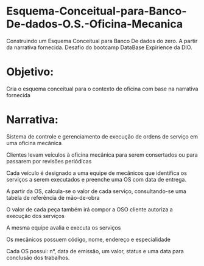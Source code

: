 # Esquema-Conceitual-para-Banco-De-dados-O.S.-Oficina-Mecanica
 Construindo um Esquema Conceitual para Banco De dados do zero. A partir da narrativa fornecida. Desafio do bootcamp DataBase Expirience da DIO.

# Objetivo:

Cria o esquema conceitual para o contexto de oficina com base na narrativa fornecida

# Narrativa:

Sistema de controle e gerenciamento de execução de ordens de serviço em uma oficina mecânica

Clientes levam veículos à oficina mecânica para serem consertados ou para passarem por revisões  periódicas

Cada veículo é designado a uma equipe de mecânicos que identifica os serviços a serem executados e preenche uma OS com data de entrega.

A partir da OS, calcula-se o valor de cada serviço, consultando-se uma tabela de referência de mão-de-obra

O valor de cada peça também irá compor a OSO cliente autoriza a execução dos serviços

A mesma equipe avalia e executa os serviços

Os mecânicos possuem código, nome, endereço e especialidade

Cada OS possui: n°, data de emissão, um valor, status e uma data para conclusão dos trabalhos.
